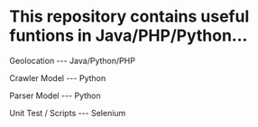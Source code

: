# This repository contains useful funtions in Java/PHP/Python... #

Geolocation --- Java/Python/PHP

Crawler Model --- Python

Parser Model --- Python

Unit Test / Scripts --- Selenium
